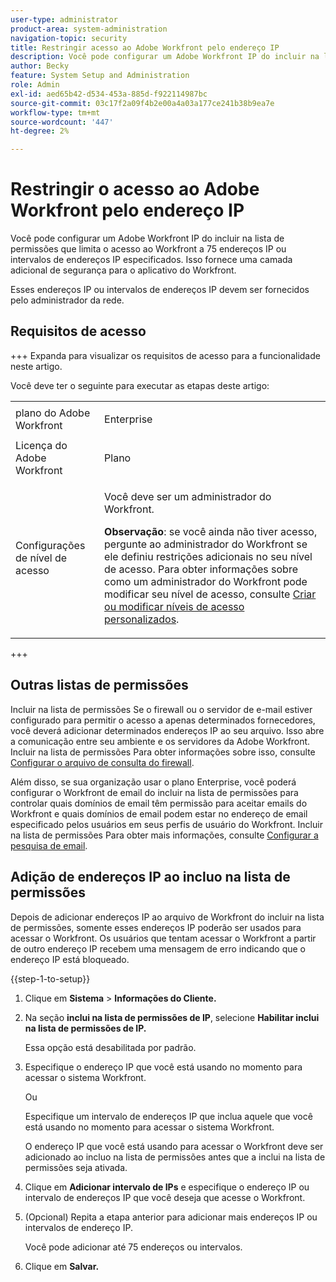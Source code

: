 ```yaml
---
user-type: administrator
product-area: system-administration
navigation-topic: security
title: Restringir acesso ao Adobe Workfront pelo endereço IP
description: Você pode configurar um Adobe Workfront IP do incluir na lista de permissões que limita o acesso ao Workfront a 75 endereços IP ou intervalos de endereços IP especificados. Isso fornece uma camada adicional de segurança para o aplicativo do Workfront.
author: Becky
feature: System Setup and Administration
role: Admin
exl-id: aed65b42-d534-453a-885d-f922114987bc
source-git-commit: 03c17f2a09f4b2e00a4a03a177ce241b38b9ea7e
workflow-type: tm+mt
source-wordcount: '447'
ht-degree: 2%

---
```


# Restringir o acesso ao Adobe Workfront pelo endereço IP

<!--
>[!IMPORTANT]
>
>This functionality is not currently available to organizations that have been onboarded to the Adobe Admin Console. It will be available in the Adobe Admin Console in a future release. -->

Você pode configurar um Adobe Workfront IP do incluir na lista de permissões que limita o acesso ao Workfront a 75 endereços IP ou intervalos de endereços IP especificados. Isso fornece uma camada adicional de segurança para o aplicativo do Workfront.

Esses endereços IP ou intervalos de endereços IP devem ser fornecidos pelo administrador da rede.

## Requisitos de acesso

+++ Expanda para visualizar os requisitos de acesso para a funcionalidade neste artigo.

Você deve ter o seguinte para executar as etapas deste artigo:

<table style="table-layout:auto"> 
 <col> 
 <col> 
 <tbody> 
  <tr> 
   <td role="rowheader">plano do Adobe Workfront</td> 
   <td> <p>Enterprise</p> </td> 
  </tr> 
  <tr> 
   <td role="rowheader">Licença do Adobe Workfront</td> 
   <td>Plano</td> 
  </tr> 
  <tr> 
   <td role="rowheader">Configurações de nível de acesso</td> 
   <td> <p>Você deve ser um administrador do Workfront.</p> <p><b>Observação</b>: se você ainda não tiver acesso, pergunte ao administrador do Workfront se ele definiu restrições adicionais no seu nível de acesso. Para obter informações sobre como um administrador do Workfront pode modificar seu nível de acesso, consulte <a href="../../../administration-and-setup/add-users/configure-and-grant-access/create-modify-access-levels.md" class="MCXref xref">Criar ou modificar níveis de acesso personalizados</a>.</p> </td> 
  </tr> 
 </tbody> 
</table>

+++

## Outras listas de permissões

Incluir na lista de permissões Se o firewall ou o servidor de e-mail estiver configurado para permitir o acesso a apenas determinados fornecedores, você deverá adicionar determinados endereços IP ao seu arquivo. Isso abre a comunicação entre seu ambiente e os servidores da Adobe Workfront. Incluir na lista de permissões Para obter informações sobre isso, consulte [Configurar o arquivo de consulta do firewall](../../../administration-and-setup/get-started-wf-administration/configure-your-firewall.md).

Além disso, se sua organização usar o plano Enterprise, você poderá configurar o Workfront de email do incluir na lista de permissões para controlar quais domínios de email têm permissão para aceitar emails do Workfront e quais domínios de email podem estar no endereço de email especificado pelos usuários em seus perfis de usuário do Workfront. Incluir na lista de permissões Para obter mais informações, consulte [Configurar a pesquisa de email](../../../administration-and-setup/get-started-wf-administration/configure-your-email-allowlist.md).

## Adição de endereços IP ao incluo na lista de permissões

Depois de adicionar endereços IP ao arquivo de Workfront do incluir na lista de permissões, somente esses endereços IP poderão ser usados para acessar o Workfront. Os usuários que tentam acessar o Workfront a partir de outro endereço IP recebem uma mensagem de erro indicando que o endereço IP está bloqueado.

{{step-1-to-setup}}

1. Clique em **Sistema** > **Informações do Cliente.**

1. Na seção **inclui na lista de permissões de IP**, selecione **Habilitar inclui na lista de permissões de IP.**

   Essa opção está desabilitada por padrão.

1. Especifique o endereço IP que você está usando no momento para acessar o sistema Workfront.

   Ou

   Especifique um intervalo de endereços IP que inclua aquele que você está usando no momento para acessar o sistema Workfront.

   O endereço IP que você está usando para acessar o Workfront deve ser adicionado ao incluo na lista de permissões antes que a inclui na lista de permissões seja ativada.

1. Clique em **Adicionar intervalo de IPs** e especifique o endereço IP ou intervalo de endereços IP que você deseja que acesse o Workfront.
1. (Opcional) Repita a etapa anterior para adicionar mais endereços IP ou intervalos de endereço IP.

   Você pode adicionar até 75 endereços ou intervalos.

1. Clique em **Salvar.**
